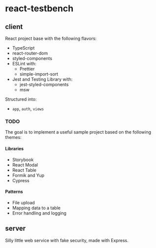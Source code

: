 # react-testbench

## client

React project base with the following flavors:

* TypeScript
* react-router-dom
* styled-components
* ESLint with:
    * Prettier
    * simple-import-sort
* Jest and Testing Library with:
    * jest-styled-components
    * msw

Structured into:
* `app`, `auth`, `views`

### TODO

The goal is to implement a useful sample project based on the following themes:

#### Libraries

* Storybook
* React Modal
* React Table
* Formik and Yup
* Cypress

#### Patterns

* File upload
* Mapping data to a table
* Error handling and logging

## server

Silly little web service with fake security, made with Express.

